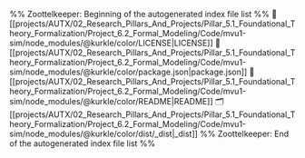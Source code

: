 %% Zoottelkeeper: Beginning of the autogenerated index file list  %%
📄 [[projects/AUTX/02_Research_Pillars_And_Projects/Pillar_5.1_Foundational_Theory_Formalization/Project_6.2_Formal_Modeling/Code/mvu1-sim/node_modules/@kurkle/color/LICENSE|LICENSE]]
📄 [[projects/AUTX/02_Research_Pillars_And_Projects/Pillar_5.1_Foundational_Theory_Formalization/Project_6.2_Formal_Modeling/Code/mvu1-sim/node_modules/@kurkle/color/package.json|package.json]]
📄 [[projects/AUTX/02_Research_Pillars_And_Projects/Pillar_5.1_Foundational_Theory_Formalization/Project_6.2_Formal_Modeling/Code/mvu1-sim/node_modules/@kurkle/color/README|README]]
🗂️ [[projects/AUTX/02_Research_Pillars_And_Projects/Pillar_5.1_Foundational_Theory_Formalization/Project_6.2_Formal_Modeling/Code/mvu1-sim/node_modules/@kurkle/color/dist/_dist|_dist]]
%% Zoottelkeeper: End of the autogenerated index file list  %%
